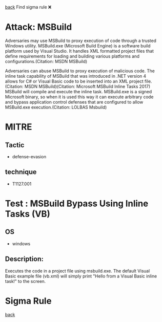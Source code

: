 
[back](../index.md)
Find sigma rule :x: 

# Attack: MSBuild 

Adversaries may use MSBuild to proxy execution of code through a trusted Windows utility. MSBuild.exe (Microsoft Build Engine) is a software build platform used by Visual Studio. It handles XML formatted project files that define requirements for loading and building various platforms and configurations.(Citation: MSDN MSBuild)

Adversaries can abuse MSBuild to proxy execution of malicious code. The inline task capability of MSBuild that was introduced in .NET version 4 allows for C# or Visual Basic code to be inserted into an XML project file.(Citation: MSDN MSBuild)(Citation: Microsoft MSBuild Inline Tasks 2017) MSBuild will compile and execute the inline task. MSBuild.exe is a signed Microsoft binary, so when it is used this way it can execute arbitrary code and bypass application control defenses that are configured to allow MSBuild.exe execution.(Citation: LOLBAS Msbuild)

# MITRE
## Tactic
  - defense-evasion


## technique
  - T1127.001


# Test : MSBuild Bypass Using Inline Tasks (VB)
## OS
  - windows


## Description:
Executes the code in a project file using msbuild.exe. The default Visual Basic example file (vb.xml) will simply print "Hello from a Visual Basic inline task!" to the screen.


# Sigma Rule


[back](../index.md)

